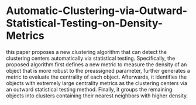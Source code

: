 # Automatic-Clustering-via-Outward-Statistical-Testing-on-Density-Metrics
this paper proposes a new clustering algorithm that can detect the clustering centers automatically via statistical testing. Specifically, the proposed algorithm first defines a new metric to measure the density of an object that is more robust to the preassigned parameter, further generates a metric to evaluate the centrality of each object. Afterwards, it identifies the objects with extremely large centrality metrics as the clustering centers via an outward statistical testing method. Finally, it groups the remaining objects into clusters containing their nearest neighbors with higher density.
